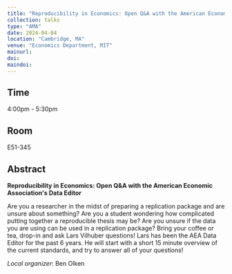 ```yaml
---
title: "Reproducibility in Economics: Open Q&A with the American Economic Association's Data Editor"
collection: talks
type: "AMA"
date: 2024-04-04
location: "Cambridge, MA"
venue: "Economics Department, MIT"
mainurl: 
doi: 
maindoi: 
---
```


## Time

4:00pm - 5:30pm

## Room

E51-345

## Abstract

**Reproducibility in Economics: Open Q&A with the American Economic Association's Data Editor**

Are you a researcher in the midst of preparing a replication package and are
unsure about something? Are you a student wondering how complicated putting
together a reproducible thesis may be? Are you unsure if the data you are
using can be used in a replication package? Bring your coffee or tea,
drop-in and ask Lars Vilhuber questions! Lars has been the AEA Data Editor
for the past 6 years. He will start with a short 15 minute overview of the current standards,
and try to answer all of your questions!

*Local organizer*: Ben Olken
